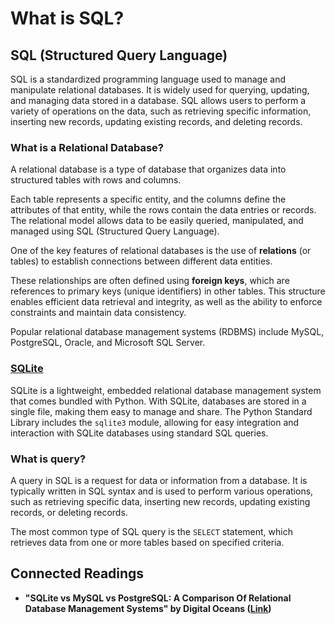 # What is SQL?

## SQL (Structured Query Language)&#x20;

SQL is a standardized programming language used to manage and manipulate relational databases. It is widely used for querying, updating, and managing data stored in a database. SQL allows users to perform a variety of operations on the data, such as retrieving specific information, inserting new records, updating existing records, and deleting records.

### What is a Relational Database?

A relational database is a type of database that organizes data into structured tables with rows and columns.&#x20;

Each table represents a specific entity, and the columns define the attributes of that entity, while the rows contain the data entries or records. The relational model allows data to be easily queried, manipulated, and managed using SQL (Structured Query Language).

One of the key features of relational databases is the use of **relations** (or tables) to establish connections between different data entities.&#x20;

These relationships are often defined using **foreign keys**, which are references to primary keys (unique identifiers) in other tables. This structure enables efficient data retrieval and integrity, as well as the ability to enforce constraints and maintain data consistency.&#x20;

Popular relational database management systems (RDBMS) include MySQL, PostgreSQL, Oracle, and Microsoft SQL Server.

### [SQLite](https://www.sqlite.org/)

SQLite is a lightweight, embedded relational database management system that comes bundled with Python. With SQLite, databases are stored in a single file, making them easy to manage and share. The Python Standard Library includes the `sqlite3` module, allowing for easy integration and interaction with SQLite databases using standard SQL queries.

### What is query?

A query in SQL is a request for data or information from a database. It is typically written in SQL syntax and is used to perform various operations, such as retrieving specific data, inserting new records, updating existing records, or deleting records.

The most common type of SQL query is the `SELECT` statement, which retrieves data from one or more tables based on specified criteria.

## Connected Readings

* **"SQLite vs MySQL vs PostgreSQL: A Comparison Of Relational Database Management Systems" by Digital Oceans (**[**Link**](https://www.digitalocean.com/community/tutorials/sqlite-vs-mysql-vs-postgresql-a-comparison-of-relational-database-management-systems)**)**
